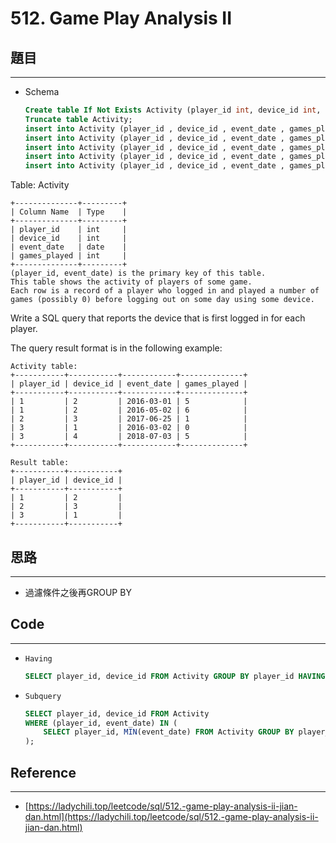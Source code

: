 # 512. Game Play Analysis II

## 題目

---

- Schema
    
    ```sql
    Create table If Not Exists Activity (player_id int, device_id int, event_date date, games_played int);
    Truncate table Activity;
    insert into Activity (player_id , device_id , event_date , games_played) values (1, 2, '2016-03-01', 5);
    insert into Activity (player_id , device_id , event_date , games_played) values (1, 2, '2016-05-02', 6);
    insert into Activity (player_id , device_id , event_date , games_played) values (2, 3, '2017-06-25', 1);
    insert into Activity (player_id , device_id , event_date , games_played) values (3, 1, '2016-03-02', 0);
    insert into Activity (player_id , device_id , event_date , games_played) values (3, 4, '2016-07-03', 5);
    
    ```
    

Table: Activity

```
+--------------+---------+
| Column Name  | Type    |
+--------------+---------+
| player_id    | int     |
| device_id    | int     |
| event_date   | date    |
| games_played | int     |
+--------------+---------+
(player_id, event_date) is the primary key of this table.
This table shows the activity of players of some game.
Each row is a record of a player who logged in and played a number of games (possibly 0) before logging out on some day using some device.

```

Write a SQL query that reports the device that is first logged in for each player.

The query result format is in the following example:

```
Activity table:
+-----------+-----------+------------+--------------+
| player_id | device_id | event_date | games_played |
+-----------+-----------+------------+--------------+
| 1         | 2         | 2016-03-01 | 5            |
| 1         | 2         | 2016-05-02 | 6            |
| 2         | 3         | 2017-06-25 | 1            |
| 3         | 1         | 2016-03-02 | 0            |
| 3         | 4         | 2018-07-03 | 5            |
+-----------+-----------+------------+--------------+

Result table:
+-----------+-----------+
| player_id | device_id |
+-----------+-----------+
| 1         | 2         |
| 2         | 3         |
| 3         | 1         |
+-----------+-----------+
```

## 思路

---

- 過濾條件之後再GROUP BY

## Code

---

- `Having`
    
    ```sql
    SELECT player_id, device_id FROM Activity GROUP BY player_id HAVING MIN(event_date);
    ```
    
- `Subquery`
    
    ```sql
    SELECT player_id, device_id FROM Activity 
    WHERE (player_id, event_date) IN (
    	SELECT player_id, MIN(event_date) FROM Activity GROUP BY player_id
    );
    ```
    

## Reference

---

- [https://ladychili.top/leetcode/sql/512.-game-play-analysis-ii-jian-dan.html](https://ladychili.top/leetcode/sql/512.-game-play-analysis-ii-jian-dan.html)